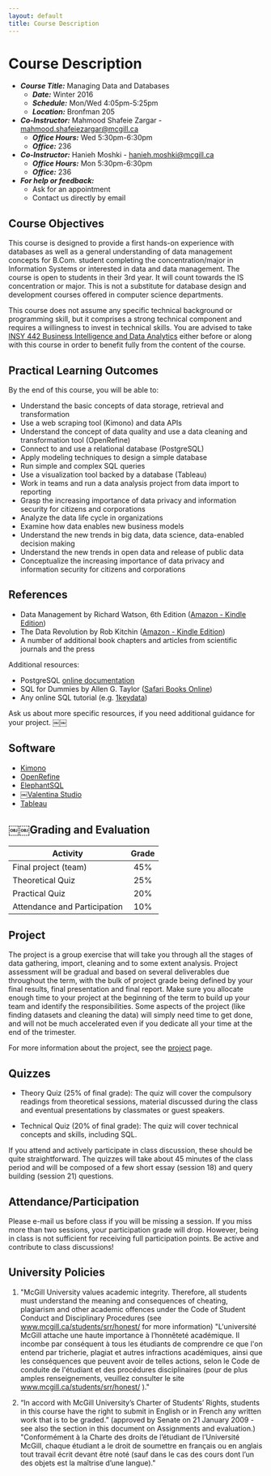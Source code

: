 ```yaml
---
layout: default
title: Course Description
---
```

# Course Description

- ___Course Title:___ Managing Data and Databases
    - ___Date:___ Winter 2016
    - ___Schedule:___ Mon/Wed 4:05pm-5:25pm
    - ___Location:___ Bronfman 205
- ___Co-Instructor:___ Mahmood Shafeie Zargar - <mahmood.shafeiezargar@mcgill.ca>
    - ___Office Hours:___ Wed 5:30pm-6:30pm
    - ___Office:___ 236
- ___Co-Instructor:___ Hanieh Moshki - <hanieh.moshki@mcgill.ca>
    - ___Office Hours:___ Mon 5:30pm-6:30pm
    - ___Office:___ 236
- ___For help or feedback:___
    - Ask for an appointment
    - Contact us directly by email


## Course Objectives

This course is designed to provide a first hands-on experience with databases as well as a general understanding of data management concepts for B.Com. student completing the concentration/major in Information Systems or interested in data and data management. The course is open to students in their 3rd year. It will count towards the IS concentration or major. This is not a substitute for database design and development courses offered in computer science departments.

This course does not assume any specific technical background or programming skill, but it comprises a strong technical component and requires a willingness to invest in technical skills. You are advised to take [INSY 442 Business Intelligence and Data Analytics](http://www.mcgill.ca/study/2015-2016/courses/insy-442) either before or along with this course in order to benefit fully from the content of the course.

## Practical Learning Outcomes

By the end of this course, you will be able to:

- Understand the basic concepts of data storage, retrieval and transformation
- Use a web scraping tool (Kimono) and data APIs
- Understand the concept of data quality and use a data cleaning and transformation tool (OpenRefine)
- Connect to and use a relational database (PostgreSQL)
- Apply modeling techniques to design a simple database
- Run simple and complex SQL queries
- Use a visualization tool backed by a database (Tableau)
- Work in teams and run a data analysis project from data import to reporting
- Grasp the increasing importance of data privacy and information security for citizens and corporations
- Analyze the data life cycle in organizations
- Examine how data enables new business models
- Understand the new trends in big data, data science, data-enabled decision making
- Understand the new trends in open data and release of public data
- Conceptualize the increasing importance of data privacy and information security for citizens and corporations

## References

- Data Management by Richard Watson, 6th Edition ([Amazon - Kindle Edition](http://www.amazon.ca/Data-Management-Richard-Watson-ebook/dp/B00E8HS8N2))
- The Data Revolution by Rob Kitchin ([Amazon - Kindle Edition](http://www.amazon.ca/Data-Revolution-Infrastructures-Their-Consequences-ebook/dp/B00L1GM1XG))
- A number of additional book chapters and articles from scientific journals and the press

Additional resources:

- PostgreSQL [online documentation](http://www.postgresql.org/docs/9.4/interactive/index.html)
- SQL for Dummies by Allen G. Taylor ([Safari Books Online](http://proquest.safaribooksonline.com/book/databases/sql/9781118657119))
- Any online SQL tutorial (e.g. [1keydata](http://www.1keydata.com/sql/sql.html))

Ask us about more specific resources, if you need additional guidance for your project.
￼￼
## Software

- [Kimono](https://www.kimonolabs.com)
- [OpenRefine](http://openrefine.org)
- [ElephantSQL](https://www.elephantsql.com)
- ￼[Valentina Studio](https://www.valentina-db.com/en/valentina-studio-overview)
- [Tableau](http://www.tableau.com/academic/students)

## ￼￼Grading and Evaluation

| __Activity__                 | __Grade__ |
|------------------------------|:---------:|
| Final project (team)         |    45%    |
| Theoretical Quiz             |    25%    |
| Practical Quiz               |    20%    |
| Attendance and Participation |    10%    |

## Project

The project is a group exercise that will take you through all the stages of data gathering, import, cleaning and to some extent analysis. Project assessment will be gradual and based on several deliverables due throughout the term, with the bulk of project grade being defined by your final results, final presentation and final report. Make sure you allocate enough time to your project at the beginning of the term to build up your team and identify the responsibilities. Some aspects of the project (like finding datasets and cleaning the data) will simply need time to get done, and will not be much accelerated even if you dedicate all your time at the end of the trimester.

For more information about the project, see the [project](../project) page.

## Quizzes

- Theory Quiz (25% of final grade): The quiz will cover the compulsory readings from theoretical sessions, material discussed during the class and eventual presentations by classmates or guest speakers.

- Technical Quiz (20% of final grade): The quiz will cover technical concepts and skills, including SQL.

If you attend and actively participate in class discussion, these should be quite straightforward. The quizzes will take about 45 minutes of the class period and will be composed of a few short essay (session 18) and query building (session 21) questions.

## Attendance/Participation

Please e-mail us before class if you will be missing a session. If you miss more than two sessions, your participation grade will drop. However, being in class is not sufficient for receiving full participation points. Be active and contribute to class discussions!

<!--## Course Calendar

[Course shared google calendar](https://calendar.google.com/calendar/embed?src=hanieh.moshki%40gmail.com&ctz=America/Montreal)-->

## University Policies

1. "McGill University values academic integrity. Therefore, all students must understand the meaning and consequences of cheating, plagiarism and other academic offences under the Code of Student Conduct and Disciplinary Procedures (see www.mcgill.ca/students/srr/honest/ for more information) "L'université McGill attache une haute importance à l’honnêteté académique. Il incombe par conséquent à tous les étudiants de comprendre ce que l'on entend par tricherie, plagiat et autres infractions académiques, ainsi que les conséquences que peuvent avoir de telles actions, selon le Code de conduite de l'étudiant et des procédures disciplinaires (pour de plus amples renseignements, veuillez consulter le site www.mcgill.ca/students/srr/honest/ )."

2. “In accord with McGill University’s Charter of Students’ Rights, students in this course have the right to submit in English or in French any written work that is to be graded.” (approved by Senate on 21 January 2009 - see also the section in this document on Assignments and evaluation.) "Conformément à la Charte des droits de l’étudiant de l’Université McGill, chaque étudiant a le droit de soumettre en français ou en anglais tout travail écrit devant être noté (sauf dans le cas des cours dont l’un des objets est la maîtrise d’une langue)."
